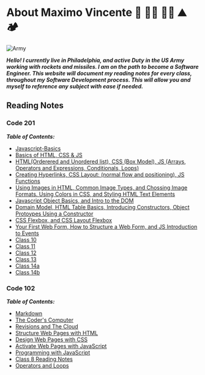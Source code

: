 # About Maximo Vincente 🚀 👨‍💻 🚣‍♂️ ⛰️ 🏕️

![Army](https://user-images.githubusercontent.com/103771906/182265368-b468a297-35e7-43de-800a-8a25b149c09a.jpg)

***Hello! I currently live in Philadelphia, and active Duty in the US Army working with rockets and missiles. I am on the path to become a Software Engineer. This website will document my reading notes for every class, throughout my Software Development process. This will allow you and myself to reference any subject with ease if needed.***

## Reading Notes

### Code 201

***Table of Contents:***

- [Javascript-Basics](https://maximovincente.github.io/reading-notes/class-01)
- [Basics of HTML, CSS & JS](https://maximovincente.github.io/reading-notes/class-02)
- [HTML(Orderered and Unordered list), CSS (Box Model), JS (Arrays, Operators and Expressions, Conditionals, Loops)](https://maximovincente.github.io/reading-notes/class-03)
- [Creating Hyperlinks, CSS Layout: (normal flow and positioning), JS Functions](https://maximovincente.github.io/reading-notes/class-04)
- [Using Images in HTML, Common Image Types, and Chossing Image Formats. Using Colors in CSS, and Styling HTML Text Elements](https://maximovincente.github.io/reading-notes/class-05)
- [Javascript Object Basics, and Intro to the DOM](https://maximovincente.github.io/reading-notes/class-06)
- [Domain Model, HTML Table Basics, Introducing Constructors, Object Protoypes Using a Constructor](https://maximovincente.github.io/reading-notes/class-07)
- [CSS Flexbox, and CSS Layout Flexbox](https://maximovincente.github.io/reading-notes/class-08)
- [Your First Web Form, How to Structure a Web Form, and JS Introduction to Events](https://maximovincente.github.io/reading-notes/class-09)
- [Class 10](https://maximovincente.github.io/reading-notes/class-10)
- [Class 11](https://maximovincente.github.io/reading-notes/class-11)
- [Class 12](https://maximovincente.github.io/reading-notes/class-12)
- [Class 13](https://maximovincente.github.io/reading-notes/class-13)
- [Class 14a](https://maximovincente.github.io/reading-notes/class-14a)
- [Class 14b](https://maximovincente.github.io/reading-notes/class-14b)

### Code 102

***Table of Contents:***

- [Markdown](https://maximovincente.github.io/reading-notes/Markdown)
- [The Coder's Computer](https://maximovincente.github.io/reading-notes/class2)
- [Revisions and The Cloud](https://maximovincente.github.io/reading-notes/class3)
- [Structure Web Pages with HTML](https://maximovincente.github.io/reading-notes/class4)
- [Design Web Pages with CSS](https://maximovincente.github.io/reading-notes/class5)
- [Activate Web Pages with JavaScript](https://maximovincente.github.io/reading-notes/class6)
- [Programming with JavaScript](https://maximovincente.github.io/reading-notes/class7)
- [Class 8 Reading Notes](https://maximovincente.github.io/reading-notes/class8)
- [Operators and Loops](https://github.com/MaximoVincente/)
